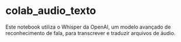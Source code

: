 # colab_audio_texto
Este notebook utiliza o Whisper da OpenAI, um modelo avançado de reconhecimento de fala, para transcrever e traduzir arquivos de áudio.
